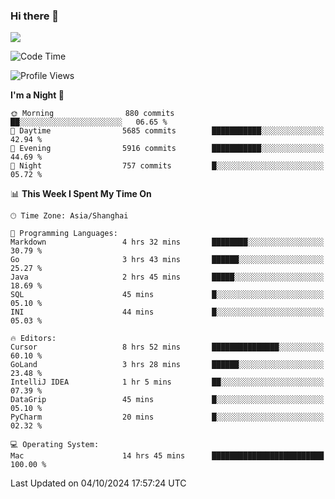 ### Hi there 👋

<!--
**JJAYCHEN1e/jjaychen1e** is a ✨ _special_ ✨ repository because its `README.md` (this file) appears on your GitHub profile.

Here are some ideas to get you started:

- 🔭 I’m currently working on ...
- 🌱 I’m currently learning ...
- 👯 I’m looking to collaborate on ...
- 🤔 I’m looking for help with ...
- 💬 Ask me about ...
- 📫 How to reach me: ...
- 😄 Pronouns: ...
- ⚡ Fun fact: ...
-->

[![](https://github-readme-stats.vercel.app/api?username=jjaychen1e&show_icons=true)](https://github.com/jjaychen1e/github-readme-stats?count_private=true)

<!--START_SECTION:waka-->
![Code Time](http://img.shields.io/badge/Code%20Time-1%2C470%20hrs-blue)

![Profile Views](http://img.shields.io/badge/Profile%20Views-0-blue)

**I'm a Night 🦉** 

```text
🌞 Morning                880 commits         ██░░░░░░░░░░░░░░░░░░░░░░░   06.65 % 
🌆 Daytime                5685 commits        ███████████░░░░░░░░░░░░░░   42.94 % 
🌃 Evening                5916 commits        ███████████░░░░░░░░░░░░░░   44.69 % 
🌙 Night                  757 commits         █░░░░░░░░░░░░░░░░░░░░░░░░   05.72 % 
```


📊 **This Week I Spent My Time On** 

```text
🕑︎ Time Zone: Asia/Shanghai

💬 Programming Languages: 
Markdown                 4 hrs 32 mins       ████████░░░░░░░░░░░░░░░░░   30.79 % 
Go                       3 hrs 43 mins       ██████░░░░░░░░░░░░░░░░░░░   25.27 % 
Java                     2 hrs 45 mins       █████░░░░░░░░░░░░░░░░░░░░   18.69 % 
SQL                      45 mins             █░░░░░░░░░░░░░░░░░░░░░░░░   05.10 % 
INI                      44 mins             █░░░░░░░░░░░░░░░░░░░░░░░░   05.03 % 

🔥 Editors: 
Cursor                   8 hrs 52 mins       ███████████████░░░░░░░░░░   60.10 % 
GoLand                   3 hrs 28 mins       ██████░░░░░░░░░░░░░░░░░░░   23.48 % 
IntelliJ IDEA            1 hr 5 mins         ██░░░░░░░░░░░░░░░░░░░░░░░   07.39 % 
DataGrip                 45 mins             █░░░░░░░░░░░░░░░░░░░░░░░░   05.10 % 
PyCharm                  20 mins             █░░░░░░░░░░░░░░░░░░░░░░░░   02.32 % 

💻 Operating System: 
Mac                      14 hrs 45 mins      █████████████████████████   100.00 % 
```


 Last Updated on 04/10/2024 17:57:24 UTC
<!--END_SECTION:waka-->
